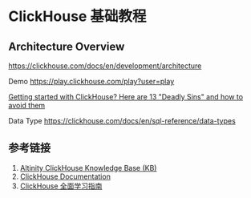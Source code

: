 # ClickHouse 基础教程

## Architecture Overview

https://clickhouse.com/docs/en/development/architecture

Demo
https://play.clickhouse.com/play?user=play

[Getting started with ClickHouse? Here are 13 "Deadly Sins" and how to avoid them](https://clickhouse.com/blog/common-getting-started-issues-with-clickhouse)


Data Type
https://clickhouse.com/docs/en/sql-reference/data-types
## 参考链接
1. [Altinity ClickHouse Knowledge Base (KB)](https://kb.altinity.com/)
2. [ClickHouse Documentation](https://clickhouse.com/docs/en/intro)
3. [ClickHouse 全面学习指南](https://mp.weixin.qq.com/s/Q37TQwdCSjwtLX5BHSI0Ww)